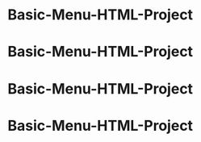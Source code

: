# Basic-Menu-HTML-Project
# Basic-Menu-HTML-Project
# Basic-Menu-HTML-Project
# Basic-Menu-HTML-Project
